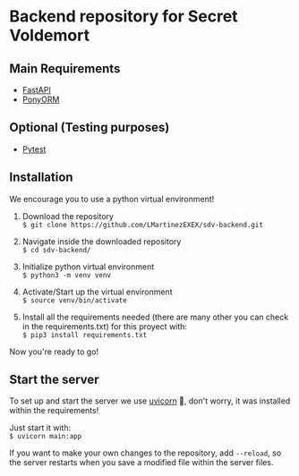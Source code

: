 # Backend repository for Secret Voldemort

## Main Requirements

* [FastAPI](https://fastapi.tiangolo.com/)
* [PonyORM](https://ponyorm.org/)

## Optional (Testing purposes)

* [Pytest](https://docs.pytest.org/en/stable/)

## Installation

We encourage you to use a python virtual environment!

1) Download the repository  
`$ git clone https://github.com/LMartinezEXEX/sdv-backend.git`

2) Navigate inside the downloaded repository  
`$ cd sdv-backend/`

3) Initialize python virtual environment  
`$ python3 -m venv venv`

4) Activate/Start up the virtual environment  
`$ source venv/bin/activate`

5) Install all the requirements needed (there are many other you can check in the requirements.txt) for this proyect with:  
`$ pip3 install requirements.txt`

Now you're ready to go!

## Start the server

To set up and start the server we use [uvicorn](https://www.uvicorn.org/) :unicorn:, don't worry, it was installed within the requirements!

Just start it with:  
`$ uvicorn main:app`

If you want to make your own changes to the repository, add `--reload`, so the server restarts when you save a modified file within the server files.
